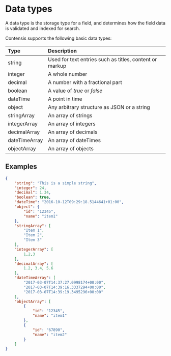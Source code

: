 # Data types

A data type is the storage type for a field, and determines how the field data is validated and indexed for search.

Contensis supports the following basic data types:

| Type | Description |
| :--- | :---------- |
| string | Used for text entries such as titles, content or markup |
| integer | A whole number |
| decimal | A number with a fractional part |
| boolean | A value of *true* or *false* |
| dateTime | A point in time |
| object | Any arbitrary structure as JSON or a string |
| stringArray | An array of strings |
| integerArray | An array of integers |
| decimalArray | An array of decimals |
| dateTimeArray | An array of dateTimes |
| objectArray | An array of objects |


## Examples

```json
{
    "string": "This is a simple string",
    "integer": 24,
    "decimal": 1.34,
    "boolean": true,
    "dateTime": "2016-10-12T09:29:18.5144641+01:00",
    "object": {
        "id": "12345",
        "name": "item1"
    },
    "stringArray": [
        "Item 1",
        "Item 2",
        "Item 3"
    ],
    "integerArray": [
        1,2,3
    ],
    "decimalArray": [
        1.2, 3.4, 5.6
    ],
    "dateTimeArray": [
        "2017-03-07T14:37:27.0998174+00:00",
        "2017-03-07T14:39:16.3337294+00:00",
        "2017-03-07T14:39:19.3495296+00:00"
    ],
    "objectArray": [
        {
            "id": "12345",
            "name": "item1"
        },
        {
            "id": "67890",
            "name": "item2"
        }
    ]
}
```
